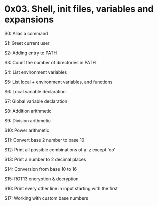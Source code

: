 # 0x03. Shell, init files, variables and expansions

S0: Alias a command

S1: Greet current user

S2: Adding entry to PATH

S3: Count the number of directories in PATH

S4: List environment variables

S5: List local + environment variables, and functions

S6: Local variable declaration

S7: Global variable declaration

S8: Addition arithmetic

S9: Division arithmetic

S10: Power arithmetic

S11: Convert base 2 number to base 10

S12: Print all possible combinations of a..z except 'oo'

S13: Print a number to 2 decimal places

S14: Conversion from base 10 to 16

S15: ROT13 encryption & decryption

S16: Print every other line in input starting with the first

S17: Working with custom base numbers